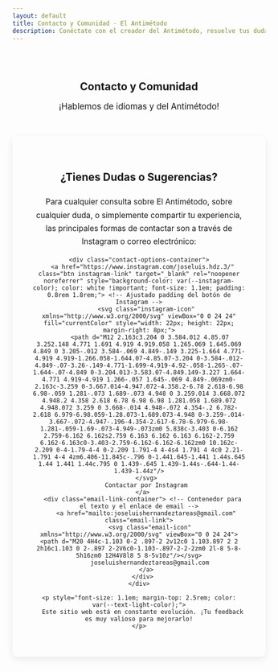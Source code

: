 ```yaml
---
layout: default
title: Contacto y Comunidad - El Antimétodo
description: Conéctate con el creador del Antimétodo, resuelve tus dudas por Instagram o correo electrónico, y únete a la comunidad de aprendices de idiomas.
---
```


<style>
.contact-section-card { /* Estilo para la tarjeta de contacto */
  margin-bottom: 3rem; 
  padding: 2.5rem; /* Más padding */
  background-color: var(--card-background); 
  border-radius: 10px; /* Bordes más redondeados */
  box-shadow: 0 5px 15px rgba(0,0,0,0.08); /* Sombra un poco más pronunciada */
  text-align: center;
  border-top: 4px solid var(--primary-color); /* Un acento de color superior */
}
.contact-section-card h2 {
  border-bottom: none; /* Quitar doble borde si ya hay uno en H2 global */
  margin-bottom: 1.5rem; /* Más espacio debajo del H2 */
}
.contact-options-container { /* Contenedor para los botones/links de contacto */
  display: flex;
  flex-direction: column; /* Apilar opciones de contacto */
  align-items: center;
  gap: 1.5rem; /* Espacio entre botón de Instagram y link de email */
  margin: 2rem 0;
}

.email-link-container { /* Contenedor para el texto y el enlace de email */
    margin-top: 1rem;
}

.email-link {
  display: inline-flex; /* Para alinear icono y texto */
  align-items: center;
  font-family: var(--font-primary); /* Fuente principal para destacar */
  font-size: 1.1em; 
  color: var(--secondary-color); 
  font-weight: 500;
  padding: 0.6rem 1rem;
  border-radius: 5px;
  transition: background-color 0.2s ease, color 0.2s ease;
  border: 1px solid var(--light-purple-color); /* Borde sutil */
}
.email-link:hover {
  background-color: var(--light-purple-color);
  color: var(--primary-color);
  text-decoration: none;
}
.email-icon { 
  width: 20px;
  height: 20px;
  vertical-align: middle; 
  margin-right: 8px; 
  fill: currentColor; 
}
</style>

<main class="content-wrapper"> 

  <section style="text-align: center; padding: 2rem 1rem;">
    <h1>Contacto y Comunidad</h1>
    <p class="subtitle" style="font-size: 1.2em; color: var(--secondary-color);">¡Hablemos de idiomas y del Antimétodo!</p>
  </section>

  <section class="contact-section-card">
    <h2>¿Tienes Dudas o Sugerencias?</h2>
    <p style="font-size: 1.1em; margin-top: 1rem; line-height: 1.7; color: var(--text-light-color);">
      Para cualquier consulta sobre El Antimétodo, sobre cualquier duda, o simplemente compartir tu experiencia, las principales formas de contactar son a través de Instagram o correo electrónico:
    </p>
    
    <div class="contact-options-container">
      <a href="https://www.instagram.com/joseluis.hdz.3/" class="btn instagram-link" target="_blank" rel="noopener noreferrer" style="background-color: var(--instagram-color); color: white !important; font-size: 1.1em; padding: 0.8rem 1.8rem;"> <!-- Ajustado padding del botón de Instagram -->
        <svg class="instagram-icon" xmlns="http://www.w3.org/2000/svg" viewBox="0 0 24 24" fill="currentColor" style="width: 22px; height: 22px; margin-right: 8px;">
          <path d="M12 2.163c3.204 0 3.584.012 4.85.07 3.252.148 4.771 1.691 4.919 4.919.058 1.265.069 1.645.069 4.849 0 3.205-.012 3.584-.069 4.849-.149 3.225-1.664 4.771-4.919 4.919-1.266.058-1.644.07-4.85.07-3.204 0-3.584-.012-4.849-.07-3.26-.149-4.771-1.699-4.919-4.92-.058-1.265-.07-1.644-.07-4.849 0-3.204.013-3.583.07-4.849.149-3.227 1.664-4.771 4.919-4.919 1.266-.057 1.645-.069 4.849-.069zm0-2.163c-3.259 0-3.667.014-4.947.072-4.358.2-6.78 2.618-6.98 6.98-.059 1.281-.073 1.689-.073 4.948 0 3.259.014 3.668.072 4.948.2 4.358 2.618 6.78 6.98 6.98 1.281.058 1.689.072 4.948.072 3.259 0 3.668-.014 4.948-.072 4.354-.2 6.782-2.618 6.979-6.98.059-1.28.073-1.689.073-4.948 0-3.259-.014-3.667-.072-4.947-.196-4.354-2.617-6.78-6.979-6.98-1.281-.059-1.69-.073-4.949-.073zm0 5.838c-3.403 0-6.162 2.759-6.162 6.162s2.759 6.163 6.162 6.163 6.162-2.759 6.162-6.163c0-3.403-2.759-6.162-6.162-6.162zm0 10.162c-2.209 0-4-1.79-4-4 0-2.209 1.791-4 4-4s4 1.791 4 4c0 2.21-1.791 4-4 4zm6.406-11.845c-.796 0-1.441.645-1.441 1.44s.645 1.44 1.441 1.44c.795 0 1.439-.645 1.439-1.44s-.644-1.44-1.439-1.44z"/>
        </svg>
        Contactar por Instagram
      </a>
      <div class="email-link-container"> <!-- Contenedor para el texto y el enlace de email -->
        <a href="mailto:joseluishernandeztareas@gmail.com" class="email-link">
          <svg class="email-icon" xmlns="http://www.w3.org/2000/svg" viewBox="0 0 24 24"><path d="M20 4H4c-1.103 0-2 .897-2 2v12c0 1.103.897 2 2 2h16c1.103 0 2-.897 2-2V6c0-1.103-.897-2-2-2zm0 2l-8 5-8-5h16zm0 12H4V8l8 5 8-5v10z"/></svg>
          joseluishernandeztareas@gmail.com
        </a>
      </div>
    </div>

    <p style="font-size: 1.1em; margin-top: 2.5rem; color: var(--text-light-color);">
      Este sitio web está en constante evolución. ¡Tu feedback es muy valioso para mejorarlo!
    </p>
    
  </section>

</main>
